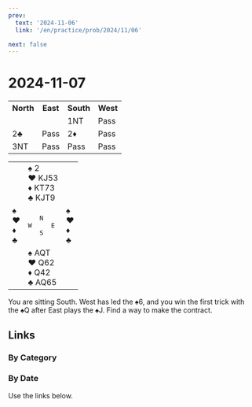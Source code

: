 ```yaml
---
prev:
  text: '2024-11-06'
  link: '/en/practice/prob/2024/11/06'

next: false
---
```


# 2024-11-07

<table class="auction">
	<tr>
		<th>North</th>
		<th>East</th>
		<th>South</th>
		<th>West</th>
	</tr>
	<tr>
		<td></td>
		<td></td>
		<td>1NT</td>
		<td>Pass</td>
	</tr>
	<tr>
		<td>2♣</td>
		<td>Pass</td>
		<td>2♦</td>
		<td>Pass</td>
	</tr>
	<tr>
		<td>3NT</td>
		<td>Pass</td>
		<td>Pass</td>
		<td>Pass</td>
	</tr>
</table>

<table class="deal">
	<tr>
		<td></td>
		<td>♠ 2<br>♥ KJ53<br>♦ KT73<br>♣ KJT9</td>
		<td></td>
	</tr>
	<tr>
		<td>♠ <br>♥ <br>♦ <br>♣ </td>
		<td><pre>   N<br>W     E<br>   S</pre></td>
		<td>♠ <br>♥ <br>♦ <br>♣ </td>
	</tr>
	<tr>
		<td></td>
		<td>♠ AQT<br>♥ Q62<br>♦ Q42<br>♣ AQ65</td>
		<td></td>
	</tr>
</table>

You are sitting South. West has led the ♠6, and you win the first trick with the ♠Q after East plays the ♠J. Find a way to make the contract.

## Links

[<Badge type="tip" text="Check Solution"/>](/en/learning/prob/2024/11/07)

### By Category

[<Badge type="tip" text="<--"/>](/en/practice/prob/2024/11/04)
[<Badge type="tip" text="Calendar"/>](/en/practice/calendar/2024/11)
[<Badge type="info" text="-->"/>](/en/practice/prob/2024/11/07#links)

### By Date

Use the links below.